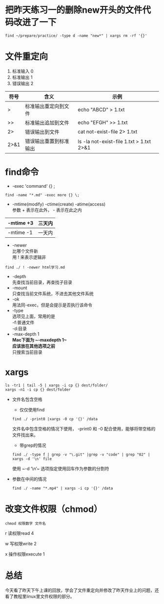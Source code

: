 # 把昨天练习一的删除new开头的文件代码改进了一下

```
find ~/prepare/practice/ -type d -name "new*" | xargs rm -rf '{}'
```
# 文件重定向
1. 标准输入 0
2. 标准输出 1
3. 错误输出 2

| 符号 | 含义 | 示例 |
|---|---|---|
| > |标准输出重定向到文件 | echo "ABCD" > 1.txt |
| >> | 标准输出追加到文件 | echo "EFGH" >> 1.txt |
| 2> | 错误输出到文件  | cat not-exist-file 2> 1.txt |
| 2>&1 | 错误输出重置到标准输出  | ls -la not-exist-file 1.txt > 1.txt 2>&1 |

# find命令
- -exec 'command' {} \;
```
find -name "*.md" -exec more {} \;
```
- -mtime(modify) -ctime(create) -atime(access)
<br>参数 + 表示在此外， - 表示在此之内

-mtime +3 | 三天内
---|---
-mtime -1 | 一天内
- -newer
<br>比哪个文件新
<br>用 ! 来表示逻辑非

```
find ./ ! -newer html学习.md
```
- -depth
<br>先查找当前目录，再查找子目录
- -mount
<br>只查找当前文件系统，不进去其他文件系统
- -ok
<br>用法同-exec，但是会提示是否执行该命令
- -type
<br>选项见上面，常用的是
<br>-f:普通文件 
<br>-d:目录
- -max-depth 1
<br>**Mac下面为 ~-maxdepth 1~
<br>    应该放在其他选项之前**
<br>    只搜索当前目录
# xargs

```
ls -tr1 | tail -5 | xargs -i cp {} dest/folder/
xargs -n1 -i cp {} dest/folder
```
* 文件名包含空格
  * 仅仅使用find 
  ```
  find ./ -print0 |xargs -0 cp '{}' /data
  ```
  文件名中包含空格的情况下使用， -print0 和 -0 配合使用，能够将带空格的文件找出来。
  * 带grep的情况
  
  ```
  find ./ -type f | grep -v "\.git" |grep -v "code" | grep "02" | xargs -d '\n' file
  ```
  使用 ~-d ‘\n’~ 选项指定使用回车作为参数的分割符
  
* 参数在中间的情况

  ```
  find ./ -name "*.mp4" | xargs -i cp '{}' /data
  ```

# 改变文件权限（chmod）

```
chmod 权限数字 文件名
```
r 读权限read  4

w 写权限write 2

x 操作权限execute  1

# 总结
今天看了昨天下午上课的回放，学会了文件重定向并修改了昨天作业上的问题，还看了教程里linux里文件权限的部分。





